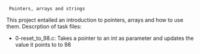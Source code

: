      Pointers, arrays and strings
This project entailed an introduction to pointers, arrays and how to use them. 
Descrption of task files:
 - 0-reset_to_98.c: Takes a pointer to an int as parameter and updates the value it points to to 98

